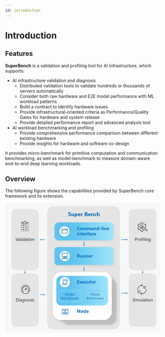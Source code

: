 ```yaml
---
id: introduction
---
```


# Introduction

## Features

__SuperBench__ is a validation and profiling tool for AI infrastructure, which supports:

* AI infrastructure validation and diagnosis
  * Distributed validation tools to validate hundreds or thousands of servers automatically
  * Consider both raw hardware and E2E model performance with ML workload patterns
  * Build a contract to identify hardware issues
  * Provide infrastructural-oriented criteria as Performance/Quality Gates for hardware and system release
  * Provide detailed performance report and advanced analysis tool
* AI workload benchmarking and profiling
  * Provide comprehensive performance comparison between different existing hardware
  * Provide insights for hardware and software co-design

It provides micro-benchmark for primitive computation and communication benchmarking,
as well as model-benchmark to measure domain-aware end-to-end deep learning workloads.


## Overview

The following figure shows the capabilities provided by SuperBench core framework and its extension.

![SuperBench Structure](./assets/architecture.png)
